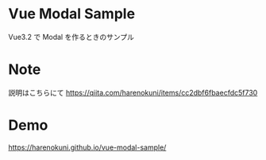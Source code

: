 # Vue Modal Sample

Vue3.2 で Modal を作るときのサンプル

# Note

説明はこちらにて
https://qiita.com/harenokuni/items/cc2dbf6fbaecfdc5f730

# Demo

https://harenokuni.github.io/vue-modal-sample/
